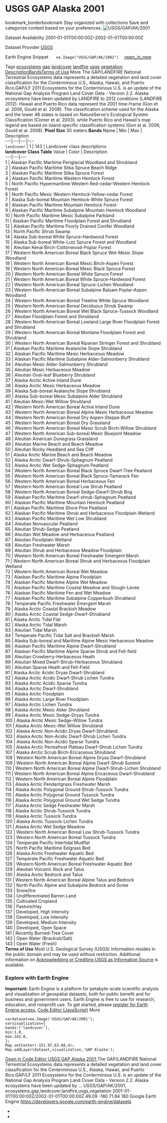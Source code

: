  
#  USGS GAP Alaska 2001 
bookmark_borderbookmark Stay organized with collections  Save and categorize content based on your preferences.
![USGS/GAP/AK/2001](https://developers.google.com/earth-engine/datasets/images/USGS/USGS_GAP_AK_2001_sample.png) 

Dataset Availability
    2001-01-01T00:00:00Z–2002-01-01T00:00:00Z 

Dataset Provider
     [ USGS ](https://gapanalysis.usgs.gov/gaplandcover/) 

Earth Engine Snippet
     `    ee.Image("USGS/GAP/AK/2001")   ` [ open_in_new ](https://code.earthengine.google.com/?scriptPath=Examples:Datasets/USGS/USGS_GAP_AK_2001) 

Tags
     [ecosystems](https://developers.google.com/earth-engine/datasets/tags/ecosystems) [gap](https://developers.google.com/earth-engine/datasets/tags/gap) [landcover](https://developers.google.com/earth-engine/datasets/tags/landcover) [landfire](https://developers.google.com/earth-engine/datasets/tags/landfire) [usgs](https://developers.google.com/earth-engine/datasets/tags/usgs) [vegetation](https://developers.google.com/earth-engine/datasets/tags/vegetation)
[Description](https://developers.google.com/earth-engine/datasets/catalog/USGS_GAP_AK_2001#description)[Bands](https://developers.google.com/earth-engine/datasets/catalog/USGS_GAP_AK_2001#bands)[Terms of Use](https://developers.google.com/earth-engine/datasets/catalog/USGS_GAP_AK_2001#terms-of-use) More
The GAP/LANDFIRE National Terrestrial Ecosystems data represents a detailed vegetation and land cover classification for the Conterminous U.S., Alaska, Hawaii, and Puerto Rico.GAP/LF 2011 Ecosystems for the Conterminous U.S. is an update of the National Gap Analysis Program Land Cover Data - Version 2.2. Alaska ecosystems have been updated by LANDFIRE to 2012 conditions (LANDFIRE 2012). Hawaii and Puerto Rico data represent the 2001 time-frame (Gon et al. 2006, Gould et al. 2008). The classification scheme used for the Alaska and the lower 48 states is based on NatureServe's Ecological System Classification (Comer et al. 2003), while Puerto Rico and Hawaii's map legend are based on island specific classification systems (Gon et al. 2006, Gould et al. 2008).
**Pixel Size** 30 meters 
**Bands**
Name | Min | Max | Description  
---|---|---|---  
`landcover` |  1  |  143  | Landcover class descriptions  
**landcover Class Table**
Value | Color | Description  
---|---|---  
1 | Alaskan Pacific Maritime Periglacial Woodland and Shrubland  
2 | Alaskan Pacific Maritime Sitka Spruce Beach Ridge  
3 | Alaskan Pacific Maritime Sitka Spruce Forest  
4 | Alaskan Pacific Maritime Western Hemlock Forest  
5 | North Pacific Hypermaritime Western Red-cedar-Western Hemlock Forest  
6 | North Pacific Mesic Western Hemlock-Yellow-cedar Forest  
7 | Alaska Sub-boreal Mountain Hemlock-White Spruce Forest  
8 | Alaskan Pacific Maritime Mountain Hemlock Forest  
9 | Alaskan Pacific Maritime Subalpine Mountain Hemlock Woodland  
10 | North Pacific Maritime Mesic Subalpine Parkland  
11 | Alaskan Pacific Maritime Floodplain Forest and Shrubland  
12 | Alaskan Pacific Maritime Poorly Drained Conifer Woodland  
13 | North Pacific Shrub Swamp  
14 | Alaska Sub-boreal White Spruce-Hardwood Forest  
15 | Alaska Sub-boreal White-Lutz Spruce Forest and Woodland  
16 | Aleutian Kenai Birch-Cottonwood-Poplar Forest  
17 | Western North American Boreal Black Spruce Wet-Mesic Slope Woodland  
18 | Western North American Boreal Mesic Birch-Aspen Forest  
19 | Western North American Boreal Mesic Black Spruce Forest  
20 | Western North American Boreal White Spruce Forest  
21 | Western North American Boreal White Spruce-Hardwood Forest  
22 | Western North American Boreal Spruce-Lichen Woodland  
23 | Western North American Boreal Subalpine Balsam Poplar-Aspen Woodland  
24 | Western North American Boreal Treeline White Spruce Woodland  
25 | Western North American Boreal Deciduous Shrub Swamp  
26 | Western North American Boreal Wet Black Spruce-Tussock Woodland  
27 | Aleutian Floodplain Forest and Shrubland  
28 | Western North American Boreal Lowland Large River Floodplain Forest and Shrubland  
29 | Western North American Boreal Montane Floodplain Forest and Shrubland  
30 | Western North American Boreal Riparian Stringer Forest and Shrubland  
31 | Alaskan Pacific Maritime Avalanche Slope Shrubland  
32 | Alaskan Pacific Maritime Mesic Herbaceous Meadow  
33 | Alaskan Pacific Maritime Subalpine Alder-Salmonberry Shrubland  
34 | Aleutian Mesic Alder-Salmonberry Shrubland  
35 | Aleutian Mesic Herbaceous Meadow  
36 | Aleutian Oval-leaf Blueberry Shrubland  
37 | Alaska Arctic Active Inland Dune  
38 | Alaska Arctic Mesic Herbaceous Meadow  
39 | Alaska Sub-boreal Avalanche Slope Shrubland  
40 | Alaska Sub-boreal Mesic Subalpine Alder Shrubland  
41 | Aleutian Mesic-Wet Willow Shrubland  
42 | Western North American Boreal Active Inland Dune  
43 | Western North American Boreal Alpine Mesic Herbaceous Meadow  
44 | Western North American Boreal Dry Aspen-Steppe Bluff  
45 | Western North American Boreal Dry Grassland  
46 | Western North American Boreal Mesic Scrub Birch-Willow Shrubland  
47 | Western North American Sub-boreal Mesic Bluejoint Meadow  
48 | Aleutian American Dunegrass Grassland  
49 | Aleutian Marine Beach and Beach Meadow  
50 | Aleutian Rocky Headland and Sea Cliff  
51 | Alaska Arctic Marine Beach and Beach Meadow  
52 | Alaska Arctic Dwarf-Shrub-Sphagnum Peatland  
53 | Alaska Arctic Wet Sedge-Sphagnum Peatland  
54 | Western North American Boreal Black Spruce Dwarf-Tree Peatland  
55 | Western North American Boreal Black Spruce-Tamarack Fen  
56 | Western North American Boreal Herbaceous Fen  
57 | Western North American Boreal Low Shrub Peatland  
58 | Western North American Boreal Sedge-Dwarf-Shrub Bog  
59 | Alaskan Pacific Maritime Dwarf-shrub-Sphagnum Peatland  
60 | Alaskan Pacific Maritime Mountain Hemlock Peatland  
61 | Alaskan Pacific Maritime Shore Pine Peatland  
62 | Alaskan Pacific Maritime Shrub and Herbaceous Floodplain Wetland  
63 | Alaskan Pacific Maritime Wet Low Shrubland  
64 | Aleutian Nonvascular Peatland  
65 | Aleutian Shrub-Sedge Peatland  
66 | Aleutian Wet Meadow and Herbaceous Peatland  
67 | Aleutian Floodplain Wetland  
68 | Aleutian Freshwater Marsh  
69 | Aleutian Shrub and Herbaceous Meadow Floodplain  
70 | Western North American Boreal Freshwater Emergent Marsh  
71 | Western North American Boreal Shrub and Herbaceous Floodplain Wetland  
72 | Western North American Boreal Wet Meadow  
73 | Alaskan Pacific Maritime Alpine Floodplain  
74 | Alaskan Pacific Maritime Alpine Wet Meadow  
75 | Alaskan Pacific Maritime Coastal Meadow and Slough-Levee  
76 | Alaskan Pacific Maritime Fen and Wet Meadow  
77 | Alaskan Pacific Maritime Subalpine Copperbush Shrubland  
78 | Temperate Pacific Freshwater Emergent Marsh  
79 | Alaska Arctic Coastal Brackish Meadow  
80 | Alaska Arctic Coastal Sedge-Dwarf-Shrubland  
81 | Alaska Arctic Tidal Flat  
82 | Alaska Arctic Tidal Marsh  
83 | Aleutian Tidal Marsh  
84 | Temperate Pacific Tidal Salt and Brackish Marsh  
85 | Alaska Sub-boreal and Maritime Alpine Mesic Herbaceous Meadow  
86 | Alaskan Pacific Maritime Alpine Dwarf-Shrubland  
87 | Alaskan Pacific Maritime Alpine Sparse Shrub and Fell-field  
88 | Aleutian Crowberry-Herbaceous Heath  
89 | Aleutian Mixed Dwarf-Shrub-Herbaceous Shrubland  
90 | Aleutian Sparse Heath and Fell-Field  
91 | Alaska Arctic Acidic Dryas Dwarf-Shrubland  
92 | Alaska Arctic Acidic Dwarf-Shrub Lichen Tundra  
93 | Alaska Arctic Acidic Sparse Tundra  
94 | Alaska Arctic Dwarf-Shrubland  
95 | Alaska Arctic Floodplain  
96 | Alaska Arctic Large River Floodplain  
97 | Alaska Arctic Lichen Tundra  
98 | Alaska Arctic Mesic Alder Shrubland  
99 | Alaska Arctic Mesic Sedge-Dryas Tundra  
100 | Alaska Arctic Mesic Sedge-Willow Tundra  
101 | Alaska Arctic Mesic-Wet Willow Shrubland  
102 | Alaska Arctic Non-Acidic Dryas Dwarf-Shrubland  
103 | Alaska Arctic Non-Acidic Dwarf-Shrub Lichen Tundra  
104 | Alaska Arctic Non-Acidic Sparse Tundra  
105 | Alaska Arctic Permafrost Plateau Dwarf-Shrub Lichen Tundra  
107 | Alaska Arctic Scrub Birch-Ericaceous Shrubland  
108 | Western North American Boreal Alpine Dryas Dwarf-Shrubland  
109 | Western North American Boreal Alpine Dwarf-Shrub Summit  
110 | Western North American Boreal Alpine Dwarf-Shrub-Lichen Shrubland  
111 | Western North American Boreal Alpine Ericaceous Dwarf-Shrubland  
112 | Western North American Boreal Alpine Floodplain  
113 | Alaska Arctic Pendantgrass Freshwater Marsh  
114 | Alaska Arctic Polygonal Ground Shrub-Tussock Tundra  
115 | Alaska Arctic Polygonal Ground Tussock Tundra  
116 | Alaska Arctic Polygonal Ground Wet Sedge Tundra  
117 | Alaska Arctic Sedge Freshwater Marsh  
118 | Alaska Arctic Shrub-Tussock Tundra  
119 | Alaska Arctic Tussock Tundra  
120 | Alaska Arctic Tussock-Lichen Tundra  
121 | Alaska Arctic Wet Sedge Meadow  
122 | Western North American Boreal Low Shrub-Tussock Tundra  
123 | Western North American Boreal Tussock Tundra  
124 | Temperate Pacific Intertidal Mudflat  
125 | North Pacific Maritime Eelgrass Bed  
126 | Alaska Arctic Freshwater Aquatic Bed  
127 | Temperate Pacific Freshwater Aquatic Bed  
128 | Western North American Boreal Freshwater Aquatic Bed  
129 | Aleutian Volcanic Rock and Talus  
130 | Alaska Arctic Bedrock and Talus  
131 | Western North American Boreal Alpine Talus and Bedrock  
132 | North Pacific Alpine and Subalpine Bedrock and Scree  
133 | Snow/Ice  
134 | Undifferentiated Barren Land  
135 | Cultivated Cropland  
136 | Pasture/Hay  
137 | Developed, High Intensity  
138 | Developed, Low Intensity  
139 | Developed, Medium Intensity  
140 | Developed, Open Space  
141 | Recently Burned-Tree Cover  
142 | Open Water (Brackish/Salt)  
143 | Open Water (Fresh)  
**Terms of Use**
Most U.S. Geological Survey (USGS) information resides in the public domain and may be used without restriction. Additional information on [Acknowledging or Crediting USGS as Information Source](https://www.usgs.gov/information-policies-and-instructions/crediting-usgs) is available.
### Explore with Earth Engine
**Important:** Earth Engine is a platform for petabyte-scale scientific analysis and visualization of geospatial datasets, both for public benefit and for business and government users. Earth Engine is free to use for research, education, and nonprofit use. To get started, please [register for Earth Engine access.](https://console.cloud.google.com/earth-engine)
[Code Editor (JavaScript)](https://developers.google.com/earth-engine/datasets/catalog/USGS_GAP_AK_2001#code-editor-javascript-sample) More
```
vardataset=ee.Image('USGS/GAP/AK/2001');
varvisualization={
bands:['landcover'],
min:1.0,
max:143.0,
};
Map.setCenter(-151.97,63.68,4);
Map.addLayer(dataset,visualization,'GAP Alaska');
```
[ Open in Code Editor ](https://code.earthengine.google.com/?scriptPath=Examples:Datasets/USGS/USGS_GAP_AK_2001)
[ USGS GAP Alaska 2001 ](https://developers.google.com/earth-engine/datasets/catalog/USGS_GAP_AK_2001)
The GAP/LANDFIRE National Terrestrial Ecosystems data represents a detailed vegetation and land cover classification for the Conterminous U.S., Alaska, Hawaii, and Puerto Rico.GAP/LF 2011 Ecosystems for the Conterminous U.S. is an update of the National Gap Analysis Program Land Cover Data - Version 2.2. Alaska ecosystems have been updated by …
USGS/GAP/AK/2001, ecosystems,gap,landcover,landfire,usgs,vegetation 
2001-01-01T00:00:00Z/2002-01-01T00:00:00Z
49.09 -180 71.84 180 
Google Earth Engine
https://developers.google.com/earth-engine/datasets
  * [ ](https://doi.org/https://gapanalysis.usgs.gov/gaplandcover/)
  * [ ](https://doi.org/https://developers.google.com/earth-engine/datasets/catalog/USGS_GAP_AK_2001)


